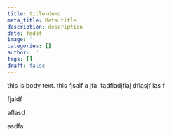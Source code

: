 ```yaml
---
title: title-demo
meta_title: Meta title
description: description
date: fadsf
image: ''
categories: []
author: ''
tags: []
draft: false
---
```

this is body text. this fjsalf a jfa. fadfladjflaj dflasjf las f

fjaldf

aflasd

asdfa
